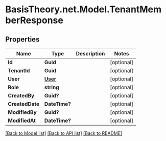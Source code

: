 # BasisTheory.net.Model.TenantMemberResponse

## Properties

Name | Type | Description | Notes
------------ | ------------- | ------------- | -------------
**Id** | **Guid** |  | [optional] 
**TenantId** | **Guid** |  | [optional] 
**User** | [**User**](User.md) |  | [optional] 
**Role** | **string** |  | [optional] 
**CreatedBy** | **Guid?** |  | [optional] 
**CreatedDate** | **DateTime?** |  | [optional] 
**ModifiedBy** | **Guid?** |  | [optional] 
**ModifiedAt** | **DateTime?** |  | [optional] 

[[Back to Model list]](../README.md#documentation-for-models) [[Back to API list]](../README.md#documentation-for-api-endpoints) [[Back to README]](../README.md)

